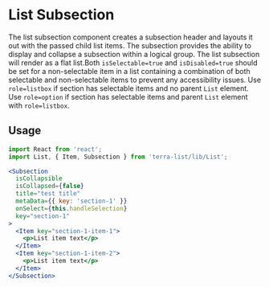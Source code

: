 # List Subsection

The list subsection component creates a subsection header and layouts it out with the passed child list items. The subsection provides the ability to display and collapse a subsection within a logical group. The list subsection will render as a flat list.Both `isSelectable=true` and `isDisabled=true` should be set for a non-selectable item in a list containing a combination of both selectable and non-selectable items to prevent any accessibility issues. Use `role=listbox` if section has selectable items and no parent `List` element. Use `role=option` if section has selectable items and parent `List` element with `role=listbox`.


## Usage

```jsx
import React from 'react';
import List, { Item, Subsection } from 'terra-list/lib/List';

<Subsection
  isCollapsible
  isCollapsed={false}
  title="test title"
  metaData={{ key: 'section-1' }}
  onSelect={this.handleSelection}
  key="section-1"
>
  <Item key="section-1-item-1">
    <p>List item text</p>
  </Item>
  <Item key="section-1-item-2">
    <p>List item text</p>
  </Item>
</Subsection>


```
